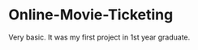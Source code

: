 Online-Movie-Ticketing
======================

Very basic. It was my first project in 1st year graduate.
